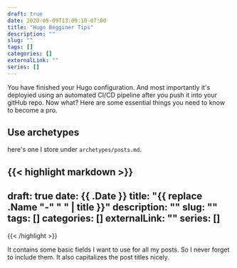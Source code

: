 ```yaml
---
draft: true
date: 2020-05-09T13:09:10-07:00
title: "Hugo Begginer Tips"
description: ""
slug: "" 
tags: []
categories: []
externalLink: ""
series: []
---
```


You have finished your Hugo configuration. And most importantly it's deployied using an automated CI/CD pipeline after you push it into your gitHub repo. Now what? Here are some essential things you need to know to become a pro. 

## Use archetypes

here's one I store under `archetypes/posts.md`.

{{< highlight markdown >}}
---
draft: true
date: {{ .Date }}
title: "{{ replace .Name "-" " " | title }}"
description: ""
slug: "" 
tags: []
categories: []
externalLink: ""
series: []
---
{{< /highlight >}}

It contains some basic fields I want to use for all my posts. So I never forget to include them. It also capitalizes the post titles nicely.

## 